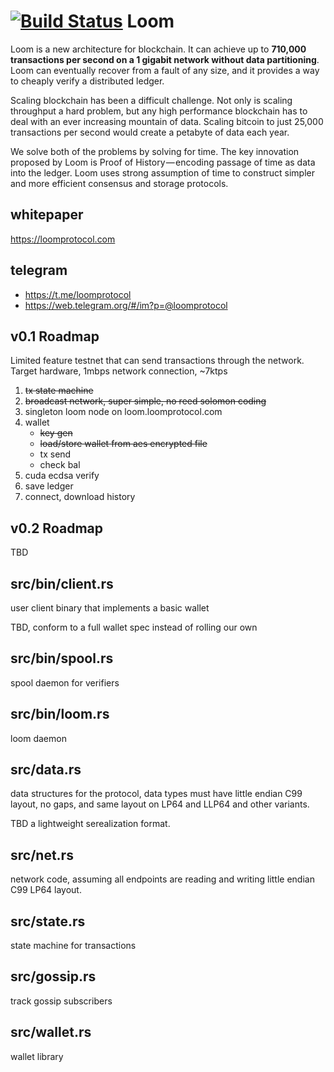 [![Build Status](https://travis-ci.org/loomprotocol/loom.svg?branch=master)](https://travis-ci.org/loomprotocol/loom)
Loom
=====
Loom is a new architecture for blockchain. It can achieve up to **710,000 transactions per second on a 1 gigabit network without data partitioning**. Loom can eventually recover from a fault of any size, and it provides a way to cheaply verify a distributed ledger.

Scaling blockchain has been a difficult challenge.  Not only is scaling throughput a hard problem, but any high performance blockchain has to deal with an ever increasing mountain of data. Scaling bitcoin to just 25,000 transactions per second would create a petabyte of data each year.

We solve both of the problems by solving for time. The key innovation proposed by Loom is Proof of History — encoding passage of time as data into the ledger. Loom uses strong assumption of time to construct simpler and more efficient consensus and storage protocols.

whitepaper
-----------
https://loomprotocol.com

telegram
--------

* https://t.me/loomprotocol
* https://web.telegram.org/#/im?p=@loomprotocol

v0.1 Roadmap
-----------

Limited feature testnet that can send transactions through the network.  Target hardware, 1mbps network connection, ~7ktps

1. ~~tx state machine~~
2. ~~broadcast network, super simple, no reed solomon coding~~
3. singleton loom node on loom.loomprotocol.com
4. wallet
    * ~~key gen~~
    * ~~load/store wallet from aes encrypted file~~
    * tx send
    * check bal
5. cuda ecdsa verify
6. save ledger
7. connect, download history

v0.2 Roadmap
-----------

TBD

src/bin/client.rs
-----------------

user client binary that implements a basic wallet

TBD, conform to a full wallet spec instead of rolling our own

src/bin/spool.rs
---------------

spool daemon for verifiers


src/bin/loom.rs
---------------

loom daemon


src/data.rs
-----------

data structures for the protocol, data types must have little endian C99 layout, no gaps, and same layout on LP64 and LLP64 and other variants.

TBD a lightweight serealization format.

src/net.rs
-----------

network code, assuming all endpoints are reading and writing little endian C99 LP64 layout.

src/state.rs
-----------

state machine for transactions

src/gossip.rs
-------------

track gossip subscribers

src/wallet.rs
-------------

wallet library


